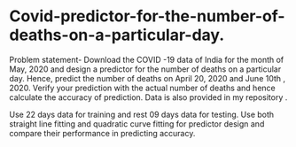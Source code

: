 # Covid-predictor-for-the-number-of-deaths-on-a-particular-day.



Problem statement-  Download the COVID -19 data of India for the month of May, 2020 and design a predictor for the number of deaths on a particular day. Hence, predict the number of deaths on  April 20, 2020 and June 10th , 2020. Verify your prediction with the actual number of deaths and hence calculate the accuracy of prediction.
Data is also provided in my repository . 


Use 22 days data for training and rest 09 days data for testing. Use both straight line fitting and quadratic curve fitting for predictor design and compare their performance in predicting accuracy. 




 

